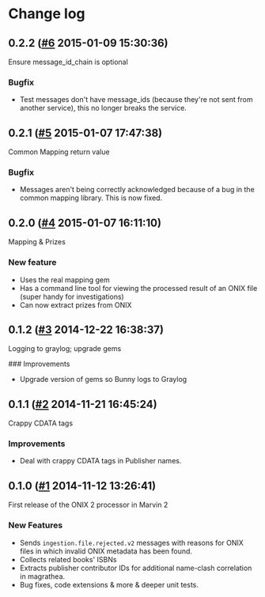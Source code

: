 # Change log

## 0.2.2 ([#6](https://git.mobcastdev.com/Marvin/onix2-processor/pull/6) 2015-01-09 15:30:36)

Ensure message_id_chain is optional

### Bugfix

- Test messages don't have message_ids (because they're not sent from another service), this no longer breaks the service. 

## 0.2.1 ([#5](https://git.mobcastdev.com/Marvin/onix2-processor/pull/5) 2015-01-07 17:47:38)

Common Mapping return value

### Bugfix 

- Messages aren't being correctly acknowledged because of a bug in the common mapping library. This is now fixed.

## 0.2.0 ([#4](https://git.mobcastdev.com/Marvin/onix2-processor/pull/4) 2015-01-07 16:11:10)

Mapping & Prizes

### New feature

- Uses the real mapping gem
- Has a command line tool for viewing the processed result of an ONIX file (super handy for investigations)
- Can now extract prizes from ONIX

## 0.1.2 ([#3](https://git.mobcastdev.com/Marvin/onix2-processor/pull/3) 2014-12-22 16:38:37)

Logging to graylog; upgrade gems

### Improvements

- Upgrade version of gems so Bunny logs to Graylog

## 0.1.1 ([#2](https://git.mobcastdev.com/Marvin/onix2-processor/pull/2) 2014-11-21 16:45:24)

Crappy CDATA tags

### Improvements

- Deal with crappy CDATA tags in Publisher names.

## 0.1.0 ([#1](https://git.mobcastdev.com/Marvin/onix2-processor/pull/1) 2014-11-12 13:26:41)

First release of the ONIX 2 processor in Marvin 2

### New Features

- Sends `ingestion.file.rejected.v2` messages with reasons for ONIX files in which invalid ONIX metadata has been found.
- Collects related books' ISBNs
- Extracts publisher contributor IDs for additional name-clash correlation in magrathea.
- Bug fixes, code extensions & more & deeper unit tests.

